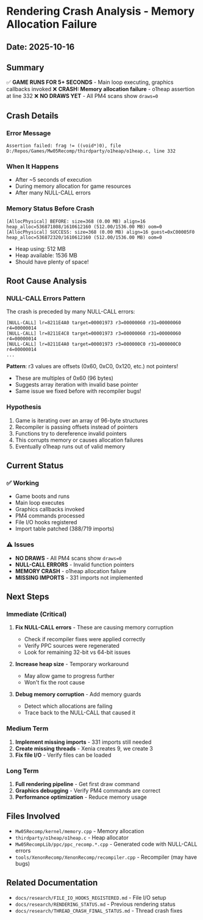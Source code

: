 # Rendering Crash Analysis - Memory Allocation Failure

## Date: 2025-10-16

## Summary
✅ **GAME RUNS FOR 5+ SECONDS** - Main loop executing, graphics callbacks invoked
❌ **CRASH: Memory allocation failure** - o1heap assertion at line 332
❌ **NO DRAWS YET** - All PM4 scans show `draws=0`

## Crash Details

### Error Message
```
Assertion failed: frag != ((void*)0), file D:/Repos/Games/Mw05Recomp/thirdparty/o1heap/o1heap.c, line 332
```

### When It Happens
- After ~5 seconds of execution
- During memory allocation for game resources
- After many NULL-CALL errors

### Memory Status Before Crash
```
[AllocPhysical] BEFORE: size=368 (0.00 MB) align=16 heap_alloc=536871808/1610612160 (512.00/1536.00 MB) oom=0
[AllocPhysical] SUCCESS: size=368 (0.00 MB) align=16 guest=0xC00005F0 heap_alloc=536872320/1610612160 (512.00/1536.00 MB) oom=0
```

- Heap using: 512 MB
- Heap available: 1536 MB
- Should have plenty of space!

## Root Cause Analysis

### NULL-CALL Errors Pattern
The crash is preceded by many NULL-CALL errors:
```
[NULL-CALL] lr=8211E4A0 target=00001973 r3=00000060 r31=00000060 r4=00000014
[NULL-CALL] lr=8211E4C8 target=00001973 r3=00000060 r31=00000060 r4=00000014
[NULL-CALL] lr=8211E4A0 target=00001973 r3=000000C0 r31=000000C0 r4=00000014
...
```

**Pattern**: r3 values are offsets (0x60, 0xC0, 0x120, etc.) not pointers!
- These are multiples of 0x60 (96 bytes)
- Suggests array iteration with invalid base pointer
- Same issue we fixed before with recompiler bugs!

### Hypothesis
1. Game is iterating over an array of 96-byte structures
2. Recompiler is passing offsets instead of pointers
3. Functions try to dereference invalid pointers
4. This corrupts memory or causes allocation failures
5. Eventually o1heap runs out of valid memory

## Current Status

### ✅ Working
- Game boots and runs
- Main loop executes
- Graphics callbacks invoked
- PM4 commands processed
- File I/O hooks registered
- Import table patched (388/719 imports)

### ⚠️ Issues
- **NO DRAWS** - All PM4 scans show `draws=0`
- **NULL-CALL ERRORS** - Invalid function pointers
- **MEMORY CRASH** - o1heap allocation failure
- **MISSING IMPORTS** - 331 imports not implemented

## Next Steps

### Immediate (Critical)
1. **Fix NULL-CALL errors** - These are causing memory corruption
   - Check if recompiler fixes were applied correctly
   - Verify PPC sources were regenerated
   - Look for remaining 32-bit vs 64-bit issues

2. **Increase heap size** - Temporary workaround
   - May allow game to progress further
   - Won't fix the root cause

3. **Debug memory corruption** - Add memory guards
   - Detect which allocations are failing
   - Trace back to the NULL-CALL that caused it

### Medium Term
1. **Implement missing imports** - 331 imports still needed
2. **Create missing threads** - Xenia creates 9, we create 3
3. **Fix file I/O** - Verify files can be loaded

### Long Term
1. **Full rendering pipeline** - Get first draw command
2. **Graphics debugging** - Verify PM4 commands are correct
3. **Performance optimization** - Reduce memory usage

## Files Involved
- `Mw05Recomp/kernel/memory.cpp` - Memory allocation
- `thirdparty/o1heap/o1heap.c` - Heap allocator
- `Mw05RecompLib/ppc/ppc_recomp.*.cpp` - Generated code with NULL-CALL errors
- `tools/XenonRecomp/XenonRecomp/recompiler.cpp` - Recompiler (may have bugs)

## Related Documentation
- `docs/research/FILE_IO_HOOKS_REGISTERED.md` - File I/O setup
- `docs/research/RENDERING_STATUS.md` - Previous rendering status
- `docs/research/THREAD_CRASH_FINAL_STATUS.md` - Thread crash fixes

